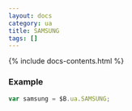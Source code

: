```yaml
---
layout: docs
category: ua
title: SAMSUNG
tags: []
---
```


{% include docs-contents.html %}

### Example
```js
var samsung = $B.ua.SAMSUNG;
```